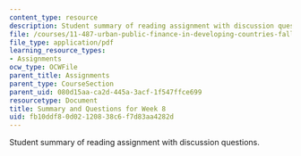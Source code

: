 ```yaml
---
content_type: resource
description: Student summary of reading assignment with discussion questions.
file: /courses/11-487-urban-public-finance-in-developing-countries-fall-2004/fb10ddf80d02120838c6f7d83aa4282d_sess1617summary.pdf
file_type: application/pdf
learning_resource_types:
- Assignments
ocw_type: OCWFile
parent_title: Assignments
parent_type: CourseSection
parent_uid: 080d15aa-ca2d-445a-3acf-1f547ffce699
resourcetype: Document
title: Summary and Questions for Week 8
uid: fb10ddf8-0d02-1208-38c6-f7d83aa4282d
---
```

Student summary of reading assignment with discussion questions.

